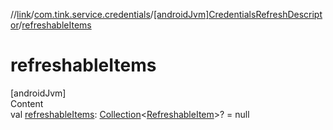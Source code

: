 //[link](../../index.md)/[com.tink.service.credentials](../index.md)/[[androidJvm]CredentialsRefreshDescriptor](index.md)/[refreshableItems](refreshable-items.md)



# refreshableItems  
[androidJvm]  
Content  
val [refreshableItems](refreshable-items.md): [Collection](https://kotlinlang.org/api/latest/jvm/stdlib/kotlin.collections/-collection/index.html)<[RefreshableItem](../../com.tink.model.credentials/[android-jvm]-refreshable-item/index.md)>? = null  



